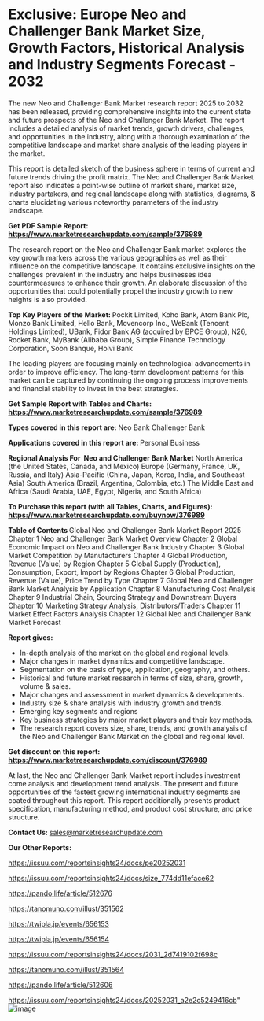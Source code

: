 # Exclusive: Europe Neo and Challenger Bank Market Size, Growth Factors, Historical Analysis and Industry Segments Forecast - 2032

The new Neo and Challenger Bank Market research report 2025 to 2032 has been released, providing comprehensive insights into the current state and future prospects of the Neo and Challenger Bank Market. The report includes a detailed analysis of market trends, growth drivers, challenges, and opportunities in the industry, along with a thorough examination of the competitive landscape and market share analysis of the leading players in the market.

This report is detailed sketch of the business sphere in terms of current and future trends driving the profit matrix. The Neo and Challenger Bank Market report also indicates a point-wise outline of market share, market size, industry partakers, and regional landscape along with statistics, diagrams, &amp; charts elucidating various noteworthy parameters of the industry landscape.

<strong><b>Get PDF Sample Report: <a href=https://www.marketresearchupdate.com/sample/376989>https://www.marketresearchupdate.com/sample/376989</a></b></strong>

The research report on the Neo and Challenger Bank market explores the key growth markers across the various geographies as well as their influence on the competitive landscape. It contains exclusive insights on the challenges prevalent in the industry and helps businesses idea countermeasures to enhance their growth. An elaborate discussion of the opportunities that could potentially propel the industry growth to new heights is also provided.

<strong><b>Top Key Players of the Market:
</b></strong>Pockit Limited, Koho Bank, Atom Bank Plc, Monzo Bank Limited, Hello Bank, Movencorp Inc., WeBank (Tencent Holdings Limited), UBank, Fidor Bank AG (acquired by BPCE Group), N26, Rocket Bank, MyBank (Alibaba Group), Simple Finance Technology Corporation, Soon Banque, Holvi Bank<strong><b>
</b></strong>

The leading players are focusing mainly on technological advancements in order to improve efficiency. The long-term development patterns for this market can be captured by continuing the ongoing process improvements and financial stability to invest in the best strategies.

<strong><b>Get Sample Report with Tables and Charts: <a href=https://www.marketresearchupdate.com/sample/376989>https://www.marketresearchupdate.com/sample/376989</a></b></strong>

<strong><b>Types covered in this report are:
</b></strong>Neo Bank
Challenger Bank<strong><b>
</b></strong>

<strong><b>Applications covered in this report are:
</b></strong>Personal
Business<strong><b>
</b></strong>

<strong><b>Regional Analysis For  Neo and Challenger Bank Market</b></strong><strong><b>
</b></strong>North America (the United States, Canada, and Mexico)
Europe (Germany, France, UK, Russia, and Italy)
Asia-Pacific (China, Japan, Korea, India, and Southeast Asia)
South America (Brazil, Argentina, Colombia, etc.)
The Middle East and Africa (Saudi Arabia, UAE, Egypt, Nigeria, and South Africa)

<strong><b>To Purchase this report (with all Tables, Charts, and Figures): <a href=https://www.marketresearchupdate.com/buynow/376989>https://www.marketresearchupdate.com/buynow/376989</a></b></strong>

<strong><b>Table of Contents</b></strong><strong><b>
</b></strong>Global Neo and Challenger Bank Market Report 2025
Chapter 1 Neo and Challenger Bank Market Overview
Chapter 2 Global Economic Impact on Neo and Challenger Bank Industry
Chapter 3 Global Market Competition by Manufacturers
Chapter 4 Global Production, Revenue (Value) by Region
Chapter 5 Global Supply (Production), Consumption, Export, Import by Regions
Chapter 6 Global Production, Revenue (Value), Price Trend by Type
Chapter 7 Global Neo and Challenger Bank Market Analysis by Application
Chapter 8 Manufacturing Cost Analysis
Chapter 9 Industrial Chain, Sourcing Strategy and Downstream Buyers
Chapter 10 Marketing Strategy Analysis, Distributors/Traders
Chapter 11 Market Effect Factors Analysis
Chapter 12 Global Neo and Challenger Bank Market Forecast

<strong><b>Report gives:</b></strong>

- In-depth analysis of the market on the global and regional levels.
- Major changes in market dynamics and competitive landscape.
- Segmentation on the basis of type, application, geography, and others.
- Historical and future market research in terms of size, share, growth, volume &amp; sales.
- Major changes and assessment in market dynamics &amp; developments.
- Industry size &amp; share analysis with industry growth and trends.
- Emerging key segments and regions
- Key business strategies by major market players and their key methods.
- The research report covers size, share, trends, and growth analysis of the Neo and Challenger Bank Market on the global and regional level.

<strong><b>Get discount on this report: <a href=https://www.marketresearchupdate.com/discount/376989>https://www.marketresearchupdate.com/discount/376989</a></b></strong>

At last, the Neo and Challenger Bank Market report includes investment come analysis and development trend analysis. The present and future opportunities of the fastest growing international industry segments are coated throughout this report. This report additionally presents product specification, manufacturing method, and product cost structure, and price structure.

<strong><b>Contact Us:
</b></strong>sales@marketresearchupdate.com

<strong>Our Other Reports:</strong>

<a href=https://issuu.com/reportsinsights24/docs/pe20252031>https://issuu.com/reportsinsights24/docs/pe20252031</a>

<a href=https://issuu.com/reportsinsights24/docs/size_774dd11eface62>https://issuu.com/reportsinsights24/docs/size_774dd11eface62</a>

<a href=https://pando.life/article/512676>https://pando.life/article/512676</a>

<a href=https://tanomuno.com/illust/351562>https://tanomuno.com/illust/351562</a>

<a href=https://twipla.jp/events/656153>https://twipla.jp/events/656153</a>

<a href=https://twipla.jp/events/656154>https://twipla.jp/events/656154</a>

<a href=https://issuu.com/reportsinsights24/docs/2031_2d7419102f698c>https://issuu.com/reportsinsights24/docs/2031_2d7419102f698c</a>

<a href=https://tanomuno.com/illust/351564>https://tanomuno.com/illust/351564</a>

<a href=https://pando.life/article/512606>https://pando.life/article/512606</a>

<a href=https://issuu.com/reportsinsights24/docs/20252031_a2e2c5249416cb>https://issuu.com/reportsinsights24/docs/20252031_a2e2c5249416cb</a>"
![image](https://github.com/user-attachments/assets/e2ef60b7-e31d-4b14-93e3-a8ca0764712d)
